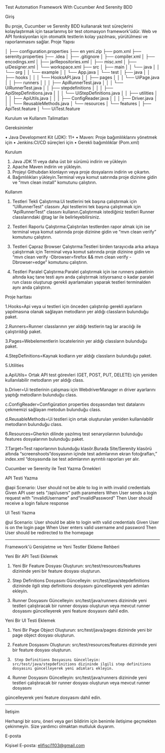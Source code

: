 Test Automation Framework With Cucumber And Serenity BDD 


Giriş


Bu proje, Cucumber ve Serenity BDD kullanarak test süreçlerini kolaylaştırmak için tasarlanmış bir test otomasyon framework'üdür. Web ve API fonksiyonları için otomatik testlerin kolay yazılması, yürütülmesi ve raporlanmasını sağlar.
Proje Yapısı



│
├── configuration.properties
├── en yeni.zip
├── pom.xml
├── serenity.properties
├── .idea
│   ├── .gitignore
│   ├── compiler.xml
│   ├── encodings.xml
│   ├── jarRepositories.xml
│   ├── misc.xml
│   ├── uiDesigner.xml
│   └── workspace.xml
├── src
│   ├── main
│   │   └── java
│   │       └── org
│   │           └── example
│   │               └── App.java
│   └── test
│       ├── java
│       │   ├── hooks
│       │   │   └── HooksAPI.java
│       │   ├── pages
│       │   │   └── UiPage.java
│       │   ├── runners
│       │   │   ├── ApiRunnerTest.java
│       │   │   └── UiRunnerTest.java
│       │   ├── stepdefinitions
│       │   │   ├── ApiStepDefinitions.java
│       │   │   └── UiStepDefinitions.java
│       │   ├── utilities
│       │   │   ├── ApiUtils.java
│       │   │   ├── ConfigReader.java
│       │   │   ├── Driver.java
│       │   │   └── ReusableMethods.java
│       └── resources
│           └── features
│               ├── ApiTest.feature
│               └── UiTest.feature


Kurulum ve Kullanım Talimatları


Gereksinimler


•	Java Development Kit (JDK): 11+
•	Maven: Proje bağımlılıklarını yönetmek için
•	Jenkins:CI/CD süreçleri için
•	Gerekli bağımlılıklar (Pom.xml)


Kurulum


1.	Java JDK 11 veya daha üst bir sürümü indirin ve yükleyin
2.	Apache Maven indirin ve yükleyin.
3.	Projeyi Githubdan klonlayın veya proje dosyalarını indirin ve çıkartın.
4.	Bağımlılıkları yükleyin.Terminal veya komut satırında proje dizinine gidin ve “mvn clean install” komutunu çalıştırın.

	
 Kullanım

1.	Testleri Tekli Çalıştırma:Ui testlerini tek başına çalıştırmak için “UiRunnerTest” classını ,Api testlerini tek başına çalıştırmak için  “ApiRunnerTest” classını kullanın.Çalıştırmak istediğiniz testleri Runner classlarındaki @tag lar ile belirleyebilirsiniz.
	
2.	Testleri Raporlu Çalıştırma:Çalıştırılan testlerden rapor almak için ise terminal veya komut satırında proje dizinine gidin ve “mvn clean verify” komutunu çalıştırın.
	
3.	Testleri Çapraz Browser Çalıştırma:Testleri birden tarayıcıda arka arkaya çalıştırmak için Terminal veya komut satırında proje dizinine gidin ve “mvn clean verify -Dbrowser=firefox && mvn clean verify -Dbrowser=edge” komutunu çalıştırın.
	
4.	Testleri Paralel Çalıştırma:Paralel çalıştırmak için ise runners paketinin altında kaç tane testi aynı anda çalıştırmak istiyorsanız o kadar paralel run classı oluşturup gerekli ayarlamaları yaparak testleri terminalden aynı anda çalıştırın.

	
  Proje haritası

  
 1.Hooks=Api veya ui testleri için önceden çalıştırılıp gerekli ayarların yapılmasına olanak sağlayan metodların yer aldığı classların bulunduğu paket.
 
 2.Runners=Runner classlarının yer aldığı testlerin tag lar aracılığı ile çalıştırıldığı paket.
 
 3.Pages=Webelementlerin locatelerinin yer aldığı classların bulunduğu paket.
 
4.StepDefinitions=Kaynak kodların yer aldığı classların bulunduğu paket.

5.Utilities

a.ApiUtils= Ortak API test görevleri (GET, POST, PUT, DELETE) için yeniden kullanılabilir metodların yer aldığı class.

b.Driver=Ui testlerinin çalışması için WebdriverManager ın driver ayarlarını yaptığı metodların bulunduğu class.

c.ConfigReader=Configüration properties dosyasından test datalarını çekmemizi sağlayan metodun bulunduğu class.

d.ReusableMethods=Ui testleri için ortak oluşturulan yeniden kullanılabilir metodların bulunduğu class.

6.Resources=Gherkin dilinde yazılmış test senaryolarının bulunduğu features dosyalarının bulunduğu paket.

7.Target=Test raporlarının bulunduğu klasör.Burada Site/Serenity klasörü altında “screenshoots”dosyasının içinde test adımlarının ekran fotoğrafları,” index.xml “dosyasında ise test adımlarının ayrıntılı raporları yer alır.

   Cucumber ve Serenity ile Test Yazma Örnekleri
   
   API Testi Yazma
   
  @api
  Scenario: User should not be able to log in with invalid credentials
  Given API user sets "/api/users" path parameters
  When User sends a login request with "invalidUsername" and"invalidPassword"
  Then User should receive a login failure response
  
UI Testi Yazma

@ui
 Scenario: User should be able to login with valid credentials
  Given User is on the login page
  When User enters valid username and password
  Then User should be redirected to the homepage
  
________________________________________
Framework'ü Genişletme ve Yeni Testler Ekleme Rehberi

Yeni Bir API Testi Eklemek

1.	Yeni Bir Feature Dosyası Oluşturun: src/test/resources/features dizininde yeni bir feature dosyası oluşturun.
	
2.	Step Definitions Dosyasını Güncelleyin: src/test/java/stepdefinitions dizininde ilgili step definitions dosyasını güncelleyerek yeni adımları ekleyin.
	
3.	Runner Dosyasını Güncelleyin: src/test/java/runners dizininde yeni testleri çalıştıracak bir runner dosyası oluşturun veya mevcut runner dosyasını güncelleyerek yeni feature dosyasını dahil edin.
	
Yeni Bir UI Testi Eklemek

1.	Yeni Bir Page Object Oluşturun: src/test/java/pages dizininde yeni bir page object dosyası oluşturun.
	
2.	Feature Dosyasını Oluşturun: src/test/resources/features dizininde yeni bir feature dosyası oluşturun.
	
3.      Step Definitions Dosyasını Güncelleyin: src/test/java/stepdefinitions dizininde ilgili step definitions dosyasını güncelleyerek yeni adımları ekleyin.
  
4.	Runner Dosyasını Güncelleyin: src/test/java/runners dizininde yeni testleri çalıştıracak bir runner dosyası oluşturun veya mevcut runner dosyasını

   güncelleyerek yeni feature dosyasını dahil edin.
________________________________________

İletişim

Herhangi bir soru, öneri veya geri bildirim için benimle iletişime geçmekten çekinmeyin. Size yardımcı olmaktan mutluluk duyarım.

E-posta

Kişisel E-posta: elifisci1103@gmail.com


